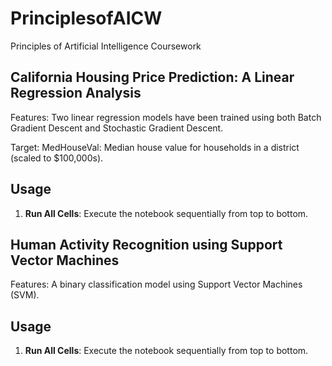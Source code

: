 # PrinciplesofAICW
Principles of Artificial Intelligence Coursework

## California Housing Price Prediction: A Linear Regression Analysis
Features: Two linear regression models have been trained using both Batch Gradient Descent and Stochastic Gradient Descent.

Target:
MedHouseVal: Median house value for households in a district (scaled to $100,000s).

## Usage
1. **Run All Cells**: Execute the notebook sequentially from top to bottom.

## Human Activity Recognition using Support Vector Machines

Features: A binary classification model using Support Vector Machines (SVM).

## Usage
1. **Run All Cells**: Execute the notebook sequentially from top to bottom.
